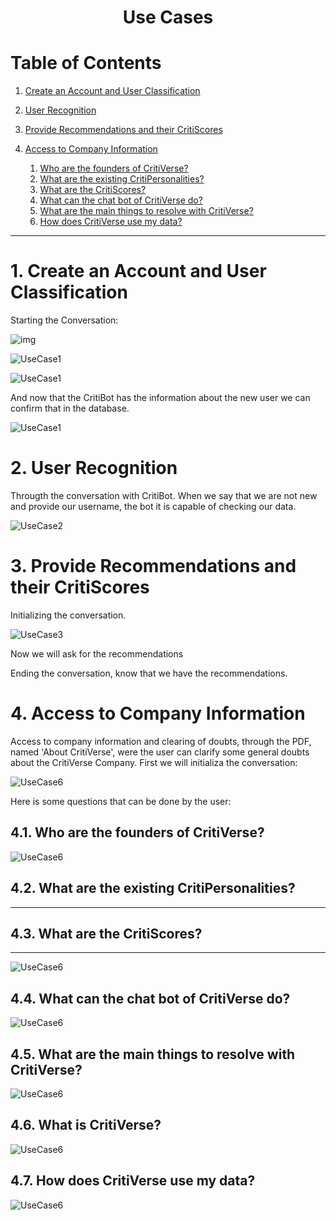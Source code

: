 <h1><center> Use Cases </center></h1>

# Table of Contents

1. [Create an Account and User Classification]()
2. [User Recognition](#login)
3. [Provide Recommendations and their CritiScores]()
4. [Access to Company Information](#company-info)

   1. [Who are the founders of CritiVerse?]()
   2. [What are the existing CritiPersonalities?]()
   3. [What are the CritiScores?]()
   4. [What can the chat bot of CritiVerse do?]()
   5. [What are the main things to resolve with CritiVerse?]()
   6. [How does CritiVerse use my data?]()

---

# 1. Create an Account and User Classification

Starting the Conversation:

![img](Use%20Cases%20Images/UseCase1%20-%201.png "Starting the Conversation")

![UseCase1](Use%20Cases%20Images/UseCase1%20-%202.png)

![UseCase1](Use%20Cases%20Images/UseCase1%20-%203.png)

And now that the CritiBot has the information about the new user we can confirm that in the database.

![UseCase1](Use%20Cases%20Images/UseCase1%20-%204.png)

# 2. User Recognition

Througth the conversation with CritiBot. When we say that we are not new and provide our username, the bot it is capable of checking our data.

![UseCase2](Use%20Cases%20Images/UseCase2.png)


# 3. Provide Recommendations and their CritiScores

Initializing the conversation.

![UseCase3](Use%20Cases%20Images/UseCase3%20-%201.png)

Now we will ask for the recommendations

Ending the conversation, know that we have the recommendations.

# 4. Access to Company Information

Access to company information and clearing of doubts, through the PDF, named 'About CritiVerse', were the user can clarify some general doubts about the CritiVerse Company. First we will initializa the conversation:

![UseCase6](Use%20Cases%20Images/UseCase6%20.png)

 Here is some questions that can be done by the user:

## 4.1. Who are the founders of CritiVerse?

![UseCase6](Use%20Cases%20Images/UseCase6.1.png)

## 4.2. What are the existing CritiPersonalities?

---

## 4.3.  What are the CritiScores?

---

![UseCase6](Use%20Cases%20Images/UseCase6.3.png)

## 4.4. What can the chat bot of CritiVerse do?

![UseCase6](Use%20Cases%20Images/UseCase6.4.png)

## 4.5. What are the main things to resolve with CritiVerse?

![UseCase6](Use%20Cases%20Images/UseCase6.5.png)

## 4.6. What is CritiVerse?

![UseCase6](Use%20Cases%20Images/UseCase6.6.png)

## 4.7. How does CritiVerse use my data?

![UseCase6](Use%20Cases%20Images/UseCase6.7.png)
